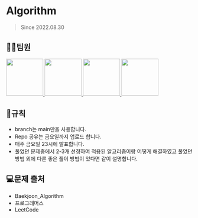 # Algorithm
> Since 2022.08.30
## 👨‍💻팀원
<p>
<a href="https://github.com/shyeon4643">
  <img src="https://avatars.githubusercontent.com/u/62410059?v=4" width="100">
</a>
<a href="https://github.com/Kor-YJ">
  <img src="https://avatars.githubusercontent.com/u/101186255?s=60&v=4" width="100">
</a>
<a href="https://github.com/bhcvanvanmumani">
  <img src="https://avatars.githubusercontent.com/u/101186255?s=60&v=4" width="100">
</a>
<a href="https://github.com/hokyun-tazo">
  <img src="https://avatars.githubusercontent.com/u/101186255?s=60&v=4" width="100">
</a>
</p>

## 📜규칙
- branch는 main만을 사용합니다.
- Repo 공유는 금요일까지 업로드 합니다.
- 매주 금요일 23시에 발표합니다.
- 풀었던 문제중에서 2-3개 선정하여 적용된 알고리즘이랑 어떻게 해결하였고 풀었던 방법 외에 다른 좋은 풀이 방법이 있다면 같이 설명합니다.


## 💻문제 출처
- Baekjoon_Algorithm
- 프로그래머스
- LeetCode
